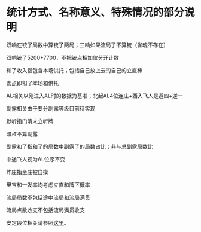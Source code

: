 # 统计方式、名称意义、特殊情况的部分说明

双响在铳了局数中算铳了两局；三响如果流局了不算铳（雀魂不存在）

双响铳了5200+7700，不把铳点相加仅分开计数

和了收入指包含本场供托；包括自己放上去的自己的立直棒

素点即扣了本场和供托

AL相关以刚进入AL时的数据为基准；北起AL4位连庄+西入飞人是避四+逆一

副露相关由于要分副露等级目前待实现

默听指门清未立听牌

暗杠不算副露

副露和了指和了的局数中副露了的局数占比；非与总副露局数比

中途飞人视为AL位序不变

炸庄指坐庄被自摸

里宝和一发率均考虑立直和牌下概率

流局局数不包括途中流局和流局满贯

流局点数收支不包括流局满贯收支

安定段位相关请参照[这里](stable-rank.md)。